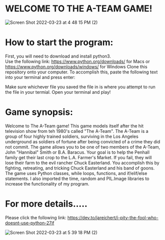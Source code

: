 # WELCOME TO THE A-TEAM GAME!

![Screen Shot 2022-03-23 at 4 48 15 PM (2)](https://user-images.githubusercontent.com/87733614/159801761-dddaa690-fdf9-4744-a3cd-c859c9c34313.png)

# How to start the program:

First, you will need to download and install python3.  
Use the following link: https://www.python.org/downloads/ for Macs or https://www.python.org/downloads/windows/ for Windows
Clone this repository onto your computer.  To accomplish this, paste the following text into your terminal and press enter:

Make sure whichever file you saved the file in is where you attempt to run the file in your termial.
Open your terminal and play!

# Game synopsis:

Welcome to The A-Team game! This game models itself after the hit television show from teh 1980's called "The A-Team". The A-Team is a group of four highly trained soldiers, surviving in the Los Angeles underground as soldiers of fortune after being convicted of a crime they did not commit. The game allows you to be one of two members of the A-Team, John "Hannibal" Smith or B.A. Baracus. Your goal is to help the Penhall family get their last crop to the L.A. Farmer's Market. If you fail, they will lose their farm to the evil rancher Chuck Easterland. You accomplish this by fighting, retreating, and tricking Chuck Easterland and his band of goons. The game uses Python classes, while loops, functions, and if/elif/else statements. I also imported the time, random and PIL.Image libraries to increase the functionality of my program.

# For more details.....

Please click the following link:
https://dev.to/jareichert/i-pity-the-fool-who-doesnt-use-python-27if


![Screen Shot 2022-03-23 at 5 39 18 PM (2)](https://user-images.githubusercontent.com/87733614/159808314-956d3a9d-8f21-44c7-9cb7-04cf436c6da1.png)

